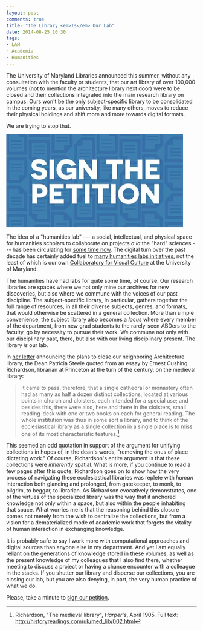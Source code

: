 ```yaml
---
layout: post
comments: true
title: "The Library <em>Is</em> Our Lab"
date: 2014-08-25 10:30
tags: 
- LAM
- Academia
- Humanities
---
```


The University of Maryland Libraries announced this summer, without any consultation with the faculty or students, that our art library of over 100,000 volumes (not to mention the architecture library next door) were to be closed and their collections integrated into the main research library on campus.
Ours won't be the only subject-specific library to be consolidated in the coming years, as our university, like many others, moves to reduce their physical holdings and shift more and more towards digital formats.

We are trying to stop that.

[![Sign the petition to save the University of Maryland Art Library](/assets/images/petition.png)][petition]

The idea of a "humanities lab" --- a social, intellectual, and physical space for humanities scholars to collaborate on projects *a la* the "hard" sciences --- has been circulating for [some time now][humanitieslabs].
The digital turn over the past decade has certainly added fuel to [many humanities labs initiatives][hlabsearch], not the least of which is our own [Collaboratory for Visual Culture][Collaboratory] at the University of Maryland.

The humanities have had labs for quite some time, of course.
Our research libraries are spaces where we not only mine our archives for new discoveries, but also where we commune with the voices of our past discipline.
The subject-specific library, in particular, gathers together the full range of resources, in all their diverse subjects, genres, and formats, that would otherwise be scattered in a general collection.
More than simple convenience, the subject library also becomes a *locus* where every member of the department, from new grad students to the rarely-seen ABDers to the faculty, go by necessity to pursue their work.
We commune not only with our disciplinary past, there, but also with our living disciplinary present.
The library *is* our lab.

In [her letter](http://www.scribd.com/doc/235556221/Cronrath-Steele) announcing the plans to close our neighboring Architecture library, the Dean Patricia Steele quoted from an essay by Ernest Cushing Richardson, librarian at Princeton at the turn of the century, on the medieval library:

>It came to pass, therefore, that a single cathedral or monastery often had as many as half a dozen distinct collections, located at various points in church and cloisters, each intended for a special use; and besides this, there were also, here and there in the cloisters, small reading-desk with one or two books on each for general reading. The whole institution was thus in some sort a library, and to think of the ecclesiastical library as a single collection in a single place is to miss one of its most characteristic features.[^1]

This seemed an odd quotation in support of the argument for unifying collections in hopes of, in the dean's words, "removing the onus of place dictating work."
Of course, Richardson's entire argument is that these collections were *inherently* spatial.
What is more, if you continue to read a few pages after this quote, Richardson goes on to show how the very process of navigating these ecclesiastical libraries was replete with *human* interaction both glancing and prolonged, from gatekeeper, to monk, to pilgrim, to beggar, to librarian.
As Richardson evocatively demonstrates, one of the virtues of the specialized library was the way that it anchored knowledge not only within a space, but also within the people inhabiting that space.
What worries me is that the reasoning behind this closure comes not merely from the wish to centralize the collections, but from a vision for a dematerialized mode of academic work that forgets the vitality of human interaction in exchanging knowledge.

It is probably safe to say I work more with computational approaches and digital sources than anyone else in my department.
And yet I am equally reliant on the generations of knowledge stored in these volumes, as well as the present knowledge of my colleagues that I also find there, whether meeting to discuss a project or having a chance encounter with a colleague in the stacks.
If you shutter our library and disperse our collections, you are closing our lab, but you are also denying, in part, the very human practice of what we do.

Please, take a minute to [sign our petition][petition].

[^1]: Richardson, "The medieval library", *Harper's*, April 1905. Full text: <http://historyreadings.com/uk/med_lib/002.html>

[humanitieslabs]: https://www.insidehighered.com/views/2005/10/26/

[hlabsearch]: https://www.google.com/search?q=humanities+lab

[petition]: http://petitions.moveon.org/sign/save-the-university-of-1

[Collaboratory]: http://michellesmithcollaboratory.umd.edu